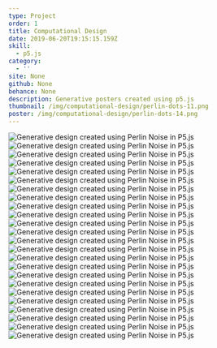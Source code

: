 ```yaml
---
type: Project
order: 1
title: Computational Design
date: 2019-06-20T19:15:15.159Z
skill:
  - p5.js
category:
  - ''
site: None
github: None
behance: None
description: Generative posters created using p5.js
thumbnail: /img/computational-design/perlin-dots-11.png
poster: /img/computational-design/perlin-dots-14.png
---
```


<!-- ![alt text](/img/computational-design/perlin-dots-1.png "Generative design created using Perlin Noise in P5.js")
![alt text](/img/computational-design/perlin-dots-2.png "Generative design created using Perlin Noise in P5.js") -->

<div class="work-images">
  <div class="work-image-grid">
    <img src="/img/computational-design/perlin-dots-1.png" alt="Generative design created using Perlin Noise in P5.js">
    <img src="/img/computational-design/perlin-dots-2.png" alt="Generative design created using Perlin Noise in P5.js">
    <img src="/img/computational-design/perlin-dots-3.png" alt="Generative design created using Perlin Noise in P5.js">
    <img src="/img/computational-design/perlin-dots-4.png" alt="Generative design created using Perlin Noise in P5.js">
    <img src="/img/computational-design/perlin-dots-5.png" alt="Generative design created using Perlin Noise in P5.js">
    <img src="/img/computational-design/perlin-dots-6.png" alt="Generative design created using Perlin Noise in P5.js">
    <img src="/img/computational-design/perlin-dots-7.png" alt="Generative design created using Perlin Noise in P5.js">
    <img src="/img/computational-design/perlin-dots-8.png" alt="Generative design created using Perlin Noise in P5.js">
    <img src="/img/computational-design/perlin-dots-9.png" alt="Generative design created using Perlin Noise in P5.js">
    <img src="/img/computational-design/perlin-dots-10.png" alt="Generative design created using Perlin Noise in P5.js">
    <img src="/img/computational-design/perlin-dots-11.png" alt="Generative design created using Perlin Noise in P5.js">
    <img src="/img/computational-design/perlin-dots-12.png" alt="Generative design created using Perlin Noise in P5.js">
    <img src="/img/computational-design/perlin-dots-13.png" alt="Generative design created using Perlin Noise in P5.js">
    <img src="/img/computational-design/perlin-dots-14.png" alt="Generative design created using Perlin Noise in P5.js">
    <img src="/img/computational-design/perlin-dots-15.png" alt="Generative design created using Perlin Noise in P5.js">
    <img src="/img/computational-design/perlin-dots-16.png" alt="Generative design created using Perlin Noise in P5.js">
    <img src="/img/computational-design/perlin-dots-17.png" alt="Generative design created using Perlin Noise in P5.js">
    <img src="/img/computational-design/perlin-dots-18.png" alt="Generative design created using Perlin Noise in P5.js">
    <img src="/img/computational-design/perlin-dots-19.png" alt="Generative design created using Perlin Noise in P5.js">
    <img src="/img/computational-design/perlin-dots-20.png" alt="Generative design created using Perlin Noise in P5.js">
    <img src="/img/computational-design/perlin-dots-21.png" alt="Generative design created using Perlin Noise in P5.js">
    <img src="/img/computational-design/perlin-dots-22.png" alt="Generative design created using Perlin Noise in P5.js">
    <img src="/img/computational-design/perlin-dots-23.png" alt="Generative design created using Perlin Noise in P5.js">
    <img src="/img/computational-design/perlin-dots-24.png" alt="Generative design created using Perlin Noise in P5.js">
  </div>
</div>
